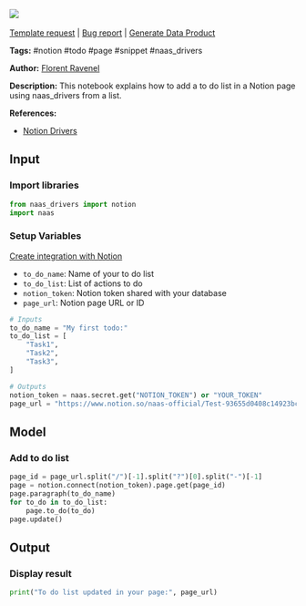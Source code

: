 <a href="https://app.naas.ai/user-redirect/naas/downloader?url=https://raw.githubusercontent.com/jupyter-naas/awesome-notebooks/master/Notion/Notion_Add_to_do_list_in_page.ipynb" target="_parent"><img src="https://naasai-public.s3.eu-west-3.amazonaws.com/open_in_naas.svg"/></a><br><br><a href="https://github.com/jupyter-naas/awesome-notebooks/issues/new?assignees=&labels=&template=template-request.md&title=Tool+-+Action+of+the+notebook+">Template request</a> | <a href="https://github.com/jupyter-naas/awesome-notebooks/issues/new?assignees=&labels=bug&template=bug_report.md&title=Notion+-+Add+to+do+list+in+page:+Error+short+description">Bug report</a> | <a href="https://app.naas.ai/user-redirect/naas/downloader?url=https://raw.githubusercontent.com/jupyter-naas/awesome-notebooks/master/Naas/Naas_Start_data_product.ipynb" target="_parent">Generate Data Product</a>

**Tags:** #notion #todo #page #snippet #naas_drivers

**Author:** [Florent Ravenel](https://www.linkedin.com/in/florent-ravenel)

**Description:** This notebook explains how to add a to do list in a Notion page using naas_drivers from a list.

**References:**
- [Notion Drivers](https://github.com/jupyter-naas/drivers/blob/main/naas_drivers/tools/notion.py)

## Input

### Import libraries


```python
from naas_drivers import notion
import naas
```

### Setup Variables
[Create integration with Notion](https://developers.notion.com/docs/create-a-notion-integration)
- `to_do_name`: Name of your to do list
- `to_do_list`: List of actions to do
- `notion_token`: Notion token shared with your database
- `page_url`: Notion page URL or ID


```python
# Inputs
to_do_name = "My first todo:"
to_do_list = [
    "Task1",
    "Task2",
    "Task3",
]

# Outputs
notion_token = naas.secret.get("NOTION_TOKEN") or "YOUR_TOKEN"
page_url = "https://www.notion.so/naas-official/Test-93655d0408c14923bcd305dd4599cda9?pvs=4"
```

## Model

### Add to do list


```python
page_id = page_url.split("/")[-1].split("?")[0].split("-")[-1]
page = notion.connect(notion_token).page.get(page_id)
page.paragraph(to_do_name)
for to_do in to_do_list: 
    page.to_do(to_do)
page.update()
```

## Output

### Display result


```python
print("To do list updated in your page:", page_url)
```

 

